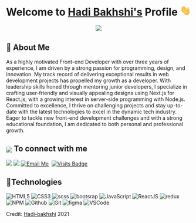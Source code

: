 <p align="center">
  <h1 align="center">Welcome to <a href="https://github.com/Hadi-bakhshi">Hadi Bakhshi's</a> Profile <img src="https://github.com/ABSphreak/ABSphreak/blob/master/gifs/Hi.gif" width="30px"></h1>
</p>
<p align="center">
  <a align="center" href="https://github.com/DenverCoder1/readme-typing-svg"><img src="https://readme-typing-svg.herokuapp.com?&font=IBM+Plex+Sans&color=F72EE2&size=25&lines=I'm+a+Full-stack+Developer;A+.NET+Developer;I+have+expertise+in+React;NextJS,+NodeJS+and+NestJS;ASP.NET,+Entity+Framework;Clean+Architecture,+Clean+Code;SQL+Server,+MongoDB" /></a>
</p>


<h2>🙂 About Me </h2>

As a highly motivated Front-end Developer with over three years of experience, I am driven by a strong passion for programming, design, and innovation. My track record of delivering exceptional results in web development projects has propelled my growth as a developer. With leadership skills honed through mentoring junior developers, I specialize in crafting user-friendly and visually appealing designs using Next.js for React.js, with a growing interest in server-side programming with Node.js. Committed to excellence, I thrive on challenging projects and stay up-to-date with the latest technologies to excel in the dynamic tech industry. Eager to tackle new front-end development challenges and with a strong educational foundation, I am dedicated to both personal and professional growth.



<h2><img src="https://emojis.slackmojis.com/emojis/images/1579216111/7550/pikachu_wave.gif?1579216111" align="center"width="28" /> To connect with me</h2>

<p align = "center">
 


[<img src="https://img.shields.io/badge/linkedin-%230077B5.svg?&style=for-the-badge&logo=linkedin&logoColor=white" />](https://www.linkedin.com/in/hadi-bakhshi-aa203221b)
[<img src = "https://img.shields.io/badge/instagram-%23E4405F.svg?&style=for-the-badge&logo=instagram&logoColor=white">](https://www.instagram.com/hadi_bakhshi27/)
 <a href="mailto:hadibakhshi277@gmail.com?subject=Hello%20Hadi"><img src="https://img.shields.io/badge/gmail-%23D14836.svg?&style=for-the-badge&logo=gmail&logoColor=white" alt="Email Me"/></a>&nbsp;
[![Visits Badge](https://badges.pufler.dev/visits/Hadi-bakhshi/Hadi-bakhshi?style=for-the-badge)](https://github.com/Hadi-bakhshi)

</p>

## :wrench:Technologies

![HTML5](https://img.icons8.com/color/30/html-5.png) ![CSS3](https://img.icons8.com/color/30/css3.png) ![scss](https://img.icons8.com/color/30/000000/sass.png) ![bootsrap](https://img.icons8.com/color/30/000000/bootstrap.png) ![JavaScript](https://img.icons8.com/color/30/javascript.png) ![ReactJS](https://img.icons8.com/color/30/react-native.png) ![redux](https://img.icons8.com/color/30/000000/redux.png) ![NPM](https://img.icons8.com/color/30/npm.png) ![Github](https://img.icons8.com/material-outlined/30/github.png) ![Git](https://img.icons8.com/color/30/git.png) ![figma](https://img.icons8.com/color/30/000000/figma--v1.png) ![VSCode](https://img.icons8.com/color/30/visual-studio-code-2019.png)

<!-- <a href="https://github.com/anuraghazra/github-readme-stats"><img alt="Hadi Bakhshi's Github status" src="https://github-readme-stats.vercel.app/api?username=Hadi-bakhshi&show_icons=true&theme=tokyonight" height="192px"/></a> -->


Credit: [Hadi-bakhshi](https://github.com/Hadi-bakhshi)
2021
